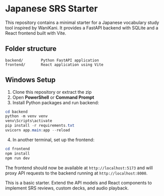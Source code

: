 # Japanese SRS Starter

This repository contains a minimal starter for a Japanese vocabulary study tool inspired by WaniKani.
It provides a FastAPI backend with SQLite and a React frontend built with Vite.

## Folder structure

```
backend/        Python FastAPI application
frontend/       React application using Vite
```

## Windows Setup

1. Clone this repository or extract the zip
2. Open **PowerShell** or **Command Prompt**
3. Install Python packages and run backend:

```powershell
cd backend
python -m venv venv
venv\Scripts\activate
pip install -r requirements.txt
uvicorn app.main:app --reload
```

4. In another terminal, set up the frontend:

```powershell
cd frontend
npm install
npm run dev
```

The frontend should now be available at `http://localhost:5173` and will proxy API requests to the backend running at `http://localhost:8000`.

This is a basic starter. Extend the API models and React components to implement SRS reviews, custom decks, and audio playback.
